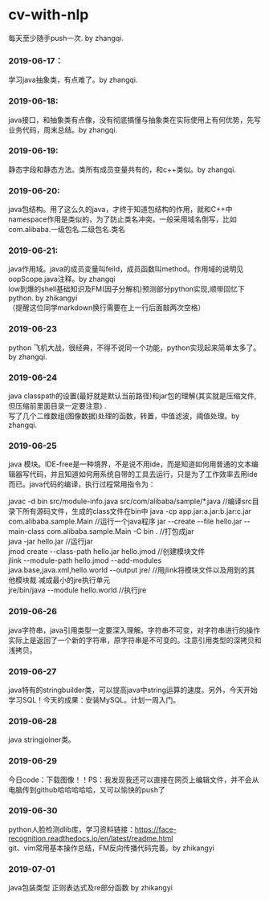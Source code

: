 # cv-with-nlp
每天至少随手push一次. by zhangqi.  
### 2019-06-17：  
学习java抽象类，有点难了。by zhangqi.
### 2019-06-18:
java接口，和抽象类有点像，没有彻底搞懂与抽象类在实际使用上有何优势，先写业务代码，周末总结。by zhangqi.
### 2019-06-19:
静态字段和静态方法。类所有成员变量共有的，和c++类似。by zhangqi.
### 2019-06-20:
java包结构。用了这么久的java，才终于知道包结构的作用，就和C++中namespace作用是类似的，为了防止类名冲突。一般采用域名倒写，比如com.alibaba.一级包名.二级包名.类名
### 2019-06-21:
java作用域。java的成员变量叫feild，成员函数叫method。作用域的说明见oopScope.java注释。by zhangqi  
low到爆的shell基础知识及FM(因子分解机)预测部分python实现,顺带回忆下python. by zhikangyi    
（提醒这位同学markdown换行需要在上一行后面敲两次空格）

### 2019-06-23
python 飞机大战，很经典，不得不说同一个功能，python实现起来简单太多了。by zhangqi.

### 2019-06-24
java classpath的设置(最好就是默认当前路径)和jar包的理解(其实就是压缩文件,但压缩前里面目录一定要注意) .  
写了几个二维数组(图像数据)处理的函数，转置，中值滤波，阈值处理。by zhangqi.
### 2019-06-25
java 模块。IDE-free是一种境界，不是说不用ide，而是知道如何用普通的文本编辑器写代码，并且知道如何用系统自带的工具去运行，只是为了工作效率去用ide而已。java代码的编译，执行过程常用指令为：


  javac -d bin src/module-info.java src/com/alibaba/sample/*.java     //编译src目录下所有源码文件，生成的class文件在bin中
  java -cp app.jar:a.jar:b.jar:c.jar com.alibaba.sample.Main  //运行一个java程序
  jar --create --file hello.jar --main-class com.alibaba.sample.Main -C bin .   //打包成jar  
  java -jar hello.jar  //运行jar  
  jmod create --class-path hello.jar hello.jmod  //创建模块文件  
  jlink --module-path hello.jmod --add-modules java.base,java.xml,hello.world --output jre/  //用jlink将模块文件以及用到的其他模块裁    减成最小的jre执行单元      
  jre/bin/java  --module hello.world     //执行jre 

### 2019-06-26
java字符串，java引用类型一定要深入理解。字符串不可变，对字符串进行的操作实际上是返回了一个新的字符串，原字符串是不可变的。注意引用类型的深拷贝和浅拷贝。
### 2019-06-27
java特有的stringbuilder类，可以提高java中string运算的速度。另外，今天开始学习SQL！今天的成果：安装MySQL。计划一周入门。
### 2019-06-28
java stringjoiner类。
### 2019-06-29  
今日code：下载图像！！PS：我发现我还可以直接在网页上编辑文件，并不会从电脑传到github哈哈哈哈哈，又可以愉快的push了
### 2019-06-30
python人脸检测dlib库，学习资料链接：https://face-recognition.readthedocs.io/en/latest/readme.html    
git、vim常用基本操作总结，FM反向传播代码完善。by zhikangyi  

### 2019-07-01
java包装类型
正则表达式及re部分函数 by zhikangyi
